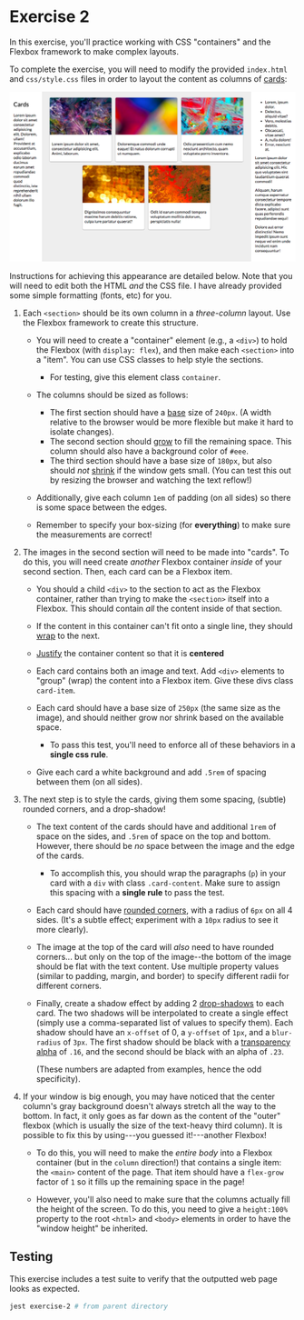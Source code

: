 # Exercise 2

In this exercise, you'll practice working with CSS "containers" and the Flexbox framework to make complex layouts.

To complete the exercise, you will need to modify the provided `index.html` and `css/style.css` files in order to layout the content as columns of [cards](https://material.io/guidelines/components/cards.html):

![Example of completed exercise](img/sample-1155.png)

Instructions for achieving this appearance are detailed below. Note that you will need to edit both the HTML _and_ the CSS file. I have already provided some simple formatting (fonts, etc) for you.

1. Each `<section>` should be its own column in a _three-column_ layout. Use the Flexbox framework to create this structure.

    - You will need to create a "container" element (e.g., a `<div>`) to hold the Flexbox (with `display: flex`), and then make each `<section>` into a "item". You can use CSS classes to help style the sections. 
    	
    	- For testing, give this element class `container`.

    - The columns should be sized as follows:

        - The first section should have a [base](https://css-tricks.com/snippets/css/a-guide-to-flexbox/#article-header-id-12) size of `240px`. (A width relative to the browser would be more flexible but make it hard to isolate changes).
        - The second section should [grow](https://css-tricks.com/snippets/css/a-guide-to-flexbox/#article-header-id-10) to fill the remaining space. This column should also have a background color of `#eee`.
        - The third section should have a base size of `180px`, but also should _not_ [shrink](https://css-tricks.com/snippets/css/a-guide-to-flexbox/#article-header-id-11) if the window gets small. (You can test this out by resizing the browser and watching the text reflow!)

    - Additionally, give each column `1em` of padding (on all sides) so there is some space between the edges.

    - Remember to specify your box-sizing (for **everything**) to make sure the measurements are correct!

2. The images in the second section will need to be made into "cards". To do this, you will need create _another_ Flexbox container _inside_ of your second section. Then, each card can be a Flexbox item.

    - You should a child `<div>` to the section to act as the Flexbox container, rather than trying to make the `<section>` itself into a Flexbox. This should contain _all_ the content inside of that section.

    - If the content in this container can't fit onto a single line, they should [wrap](https://css-tricks.com/snippets/css/a-guide-to-flexbox/#article-header-id-4) to the next.

    - [Justify](https://css-tricks.com/snippets/css/a-guide-to-flexbox/#article-header-id-6) the container content so that it is **centered**

    - Each card contains both an image and text. Add `<div>` elements to "group" (wrap) the content into a Flexbox item. Give these divs class `card-item`. 

    - Each card should have a base size of `250px` (the same size as the image), and should neither grow nor shrink based on the available space. 
    	
    	- To pass this test, you'll need to enforce all of these behaviors in a **single css rule**.

    - Give each card a white background and add `.5rem` of spacing between them (on all sides).

3. The next step is to style the cards, giving them some spacing, (subtle) rounded corners, and a drop-shadow!

    - The text content of the cards should have and additional `1rem` of space on the sides, and `.5rem` of space on the top and bottom. However, there should be _no_ space between the image and the edge of the cards.
    
    	- To accomplish this, you should wrap the paragraphs (`p`) in your card with a `div` with class `.card-content`. Make sure to assign this spacing with a **single rule** to pass the test.

    - Each card should have [rounded corners](https://developer.mozilla.org/en-US/docs/Web/CSS/border-radius), with a radius of `6px` on all 4 sides. (It's a subtle effect; experiment with a `10px` radius to see it more clearly). 
    
    - The image at the top of the card will _also_ need to have rounded corners... but only on the top of the image--the bottom of the image should be flat with the text content. Use multiple property values (similar to padding, margin, and border) to specify different radii for different corners.

    - Finally, create a shadow effect by adding 2 [drop-shadows](https://developer.mozilla.org/en-US/docs/Web/CSS/box-shadow?v=b) to each card. The two shadows will be interpolated to create a single effect (simply use a comma-separated list of values to specify them). Each shadow should have an `x-offset` of 0, a `y-offset` of `1px`, and a `blur-radius` of `3px`. The first shadow should be black with a <a href="https://developer.mozilla.org/en-US/docs/Web/CSS/color_value#rgb()_and_rgba()">transparency alpha</a> of `.16`, and the second should be black with an alpha of `.23`.

        (These numbers are adapted from examples, hence the odd specificity).

4. If your window is big enough, you may have noticed that the center column's gray background doesn't always stretch all the way to the bottom. In fact, it only goes as far down as the content of the "outer" flexbox (which is usually the size of the text-heavy third column). It is possible to fix this by using---you guessed it!---another Flexbox!

    - To do this, you will need to make the _entire body_ into a Flexbox container (but in the `column` direction!) that contains a single item: the `<main>` content of the page. That item should have a `flex-grow` factor of `1` so it fills up the remaining space in the page!

    - However, you'll also need to make sure that the columns actually fill the height of the screen. To do this, you need to give a `height:100%` property to the root `<html>` and `<body>` elements in order to have the "window height" be inherited.


## Testing
This exercise includes a test suite to verify that the outputted web page looks as expected. 


```bash
jest exercise-2 # from parent directory
```
